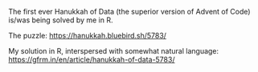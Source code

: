 The first ever Hanukkah of Data (the superior version of Advent of Code) is/was being solved by me in R.

The puzzle: https://hanukkah.bluebird.sh/5783/

My solution in R, interspersed with somewhat natural language: https://gfrm.in/en/article/hanukkah-of-data-5783/
